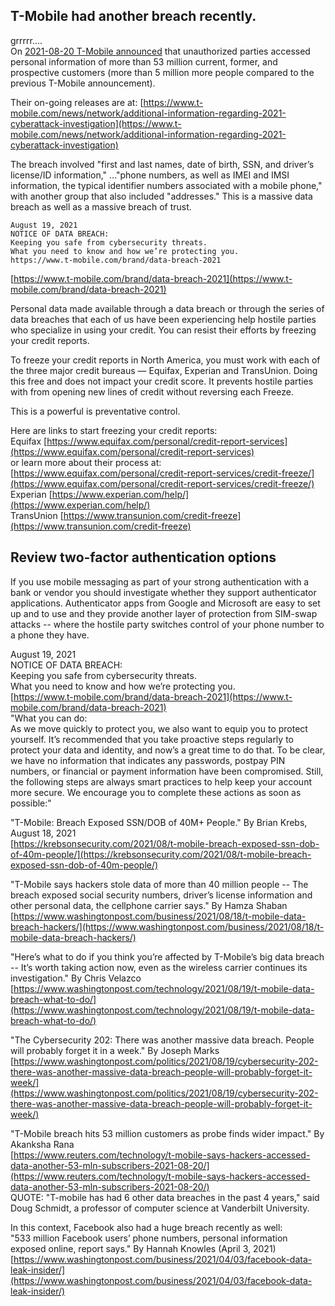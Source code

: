 ## T-Mobile had another breach recently.  
grrrrr....  
On [2021-08-20 T-Mobile announced](https://www.reuters.com/technology/t-mobile-says-hackers-accessed-data-another-53-mln-subscribers-2021-08-20/) that unauthorized parties accessed personal information of more than 53 million current, former, and prospective customers (more than 5 million more people compared to the previous T-Mobile announcement).  

Their on-going releases are at: [https://www.t-mobile.com/news/network/additional-information-regarding-2021-cyberattack-investigation](https://www.t-mobile.com/news/network/additional-information-regarding-2021-cyberattack-investigation)  

The breach involved "first and last names, date of birth, SSN, and driver’s license/ID information," ..."phone numbers, as well as IMEI and IMSI information, the typical identifier numbers associated with a mobile phone," with another group that also included "addresses."  This is a massive data breach as well as a massive breach of trust.  


```
August 19, 2021
NOTICE OF DATA BREACH:
Keeping you safe from cybersecurity threats.
What you need to know and how we’re protecting you.
https://www.t-mobile.com/brand/data-breach-2021
```
[https://www.t-mobile.com/brand/data-breach-2021](https://www.t-mobile.com/brand/data-breach-2021)  

Personal data made available through a data breach or through the series of data breaches that each of us have been experiencing help hostile parties who specialize in using your credit. You can resist their efforts by freezing your credit reports.  

To freeze your credit reports in North America, you must work with each of the three major credit bureaus — Equifax, Experian and TransUnion.  Doing this free and does not impact your credit score.  It prevents hostile parties with from opening new lines of credit without reversing each Freeze.  

This is a powerful is preventative control.  

Here are links to start freezing your credit reports:  
Equifax [https://www.equifax.com/personal/credit-report-services](https://www.equifax.com/personal/credit-report-services)  
or learn more about their process at: [https://www.equifax.com/personal/credit-report-services/credit-freeze/](https://www.equifax.com/personal/credit-report-services/credit-freeze/)  
Experian [https://www.experian.com/help/](https://www.experian.com/help/)  
TransUnion [https://www.transunion.com/credit-freeze](https://www.transunion.com/credit-freeze)  

## Review two-factor authentication options  
If you use mobile messaging as part of your strong authentication with a bank or vendor you should investigate whether they support authenticator applications.  Authenticator apps from Google and Microsoft are easy to set up and to use and they provide another layer of protection from SIM-swap attacks -- where the hostile party switches control of your phone number to a phone they have.  




August 19, 2021  
NOTICE OF DATA BREACH:  
Keeping you safe from cybersecurity threats.  
What you need to know and how we’re protecting you.  
[https://www.t-mobile.com/brand/data-breach-2021](https://www.t-mobile.com/brand/data-breach-2021)  
"What you can do:  
As we move quickly to protect you, we also want to equip you to protect yourself. It’s recommended that you take proactive steps regularly to protect your data and identity, and now’s a great time to do that. To be clear, we have no information that indicates any passwords, postpay PIN numbers, or financial or payment information have been compromised. Still, the following steps are always smart practices to help keep your account more secure. We encourage you to complete these actions as soon as possible:"  

"T-Mobile: Breach Exposed SSN/DOB of 40M+ People." By Brian Krebs, August 18, 2021  
[https://krebsonsecurity.com/2021/08/t-mobile-breach-exposed-ssn-dob-of-40m-people/](https://krebsonsecurity.com/2021/08/t-mobile-breach-exposed-ssn-dob-of-40m-people/)  

"T-Mobile says hackers stole data of more than 40 million people -- The breach exposed social security numbers, driver’s license information and other personal data, the cellphone carrier says." By Hamza Shaban  
[https://www.washingtonpost.com/business/2021/08/18/t-mobile-data-breach-hackers/](https://www.washingtonpost.com/business/2021/08/18/t-mobile-data-breach-hackers/)  

"Here’s what to do if you think you’re affected by T-Mobile’s big data breach -- It’s worth taking action now, even as the wireless carrier continues its investigation." By Chris Velazco  
[https://www.washingtonpost.com/technology/2021/08/19/t-mobile-data-breach-what-to-do/](https://www.washingtonpost.com/technology/2021/08/19/t-mobile-data-breach-what-to-do/)  

"The Cybersecurity 202: There was another massive data breach. People will probably forget it in a week." By Joseph Marks  
[https://www.washingtonpost.com/politics/2021/08/19/cybersecurity-202-there-was-another-massive-data-breach-people-will-probably-forget-it-week/](https://www.washingtonpost.com/politics/2021/08/19/cybersecurity-202-there-was-another-massive-data-breach-people-will-probably-forget-it-week/)  

"T-Mobile breach hits 53 million customers as probe finds wider impact." By Akanksha Rana  
[https://www.reuters.com/technology/t-mobile-says-hackers-accessed-data-another-53-mln-subscribers-2021-08-20/](https://www.reuters.com/technology/t-mobile-says-hackers-accessed-data-another-53-mln-subscribers-2021-08-20/)  
QUOTE: "T-mobile has had 6 other data breaches in the past 4 years," said Doug Schmidt, a professor of computer science at Vanderbilt University.  


In this context, Facebook also had a huge breach recently as well:  
"533 million Facebook users’ phone numbers, personal information exposed online, report says." By Hannah Knowles (April 3, 2021)  
[https://www.washingtonpost.com/business/2021/04/03/facebook-data-leak-insider/](https://www.washingtonpost.com/business/2021/04/03/facebook-data-leak-insider/)  

